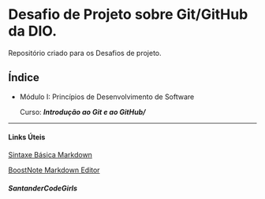 # Desafio de Projeto sobre Git/GitHub da DIO.
Repositório criado para os Desafios de projeto.

## Índice
- Módulo I: Princípios de Desenvolvimento de Software
  
  Curso: ***Introdução ao Git e ao GitHub/***




------------------------
#### Links Úteis
[Sintaxe Básica Markdown](https://www.markdownguide.org/basic-syntax/)

[BoostNote Markdown Editor](https://boostnote.io/)
##### SantanderCodeGirls
